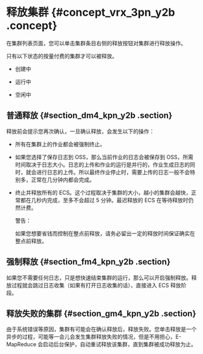 # 释放集群 {#concept_vrx_3pn_y2b .concept}

在集群列表页面，您可以单击集群条目右侧的释放按钮对集群进行释放操作。

只有以下状态的按量付费的集群才可以被释放。

-   创建中

-   运行中

-   空闲中


## 普通释放 {#section_dm4_kpn_y2b .section}

释放前会提示您再次确认，一旦确认释放，会发生以下的操作：

-   所有在集群上的作业都会被强制终止。
-   如果您选择了保存日志到 OSS，那么当前作业的日志会被保存到 OSS，所需时间取决于日志大小。日志的上传和作业的运行是并行的，作业生成日志的同时，就会进行日志的上传。所以最终作业停止时，需要上传的日志一般不会特别多，正常在几分钟内都会完成。
-   终止并释放所有的 ECS。这个过程取决于集群的大小，越小的集群会越快，正常都在几秒内完成，至多不会超过 5 分钟。最迟释放的 ECS 在等待释放时仍然计费。

    警告：

    如果您想要省钱而控制在整点前释放，请务必留出一定的释放时间保证确实在整点前释放。


## 强制释放 {#section_fm4_kpn_y2b .section}

如果您不需要任何日志，只是想快速结束集群的运行，那么可以开启强制释放。释放过程就会跳过日志收集（如果有打开日志收集的话），直接进入 ECS 释放阶段。

## 释放失败的集群 {#section_gm4_kpn_y2b .section}

由于系统错误等原因，集群有可能会在确认释放后，释放失败。您单击释放是一个异步的过程，可能等一会儿会发生集群释放失败的情况，但是不用担心，E-MapReduce 会启动后台保护，自动重试释放该集群，直到集群被成功释放为止。

